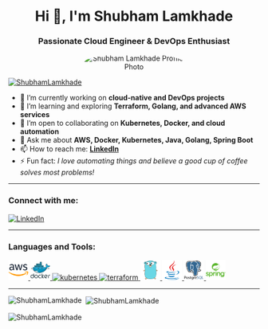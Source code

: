 <h1 align="center">Hi 👋, I'm Shubham Lamkhade</h1>
<h3 align="center">Passionate Cloud Engineer & DevOps Enthusiast</h3>

<p align="center">
  <img src="https://github.com/user-attachments/assets/85ad6be4-eede-44ee-8d9f-e726ab74b0fd" alt="Shubham Lamkhade Profile Photo" style="border-radius: 50%; max-width: 200px;" />
</p>

<p align="left">
  <a href="https://github.com/ryo-ma/github-profile-trophy"><img src="https://github-profile-trophy.vercel.app/?username=ShubhamLamkhade" alt="ShubhamLamkhade" /></a>
</p>

- 🔭 I’m currently working on **cloud-native and DevOps projects**  
- 🌱 I’m learning and exploring **Terraform, Golang, and advanced AWS services**  
- 👯 I’m open to collaborating on **Kubernetes, Docker, and cloud automation**  
- 💬 Ask me about **AWS, Docker, Kubernetes, Java, Golang, Spring Boot**  
- 📫 How to reach me: **[LinkedIn](https://www.linkedin.com/in/shubham-lamkhade-%E2%98%81%EF%B8%8F-4262b2190/)**  
- ⚡ Fun fact: *I love automating things and believe a good cup of coffee solves most problems!*

---

<h3 align="left">Connect with me:</h3>
<p align="left">
  <a href="https://www.linkedin.com/in/shubham-lamkhade-%E2%98%81%EF%B8%8F-4262b2190/" target="blank">
    <img align="center" src="https://raw.githubusercontent.com/rahuldkjain/github-profile-readme-generator/master/src/images/icons/Social/linked-in-alt.svg" alt="LinkedIn" height="30" width="40" />
  </a>
</p>

---

<h3 align="left">Languages and Tools:</h3>
<p align="left">
  <a href="https://aws.amazon.com" target="_blank" rel="noreferrer">
    <img src="https://raw.githubusercontent.com/devicons/devicon/master/icons/amazonwebservices/amazonwebservices-original-wordmark.svg" alt="aws" width="40" height="40"/>
  </a>
  <a href="https://www.docker.com/" target="_blank" rel="noreferrer">
    <img src="https://raw.githubusercontent.com/devicons/devicon/master/icons/docker/docker-original-wordmark.svg" alt="docker" width="40" height="40"/>
  </a>
  <a href="https://kubernetes.io" target="_blank" rel="noreferrer">
    <img src="https://www.vectorlogo.zone/logos/kubernetes/kubernetes-icon.svg" alt="kubernetes" width="40" height="40"/>
  </a>
  <a href="https://www.terraform.io/" target="_blank" rel="noreferrer">
    <img src="https://www.vectorlogo.zone/logos/terraformio/terraformio-icon.svg" alt="terraform" width="40" height="40"/>
  </a>
  <a href="https://golang.org" target="_blank" rel="noreferrer">
    <img src="https://raw.githubusercontent.com/devicons/devicon/master/icons/go/go-original.svg" alt="go" width="40" height="40"/>
  </a>
  <a href="https://www.java.com" target="_blank" rel="noreferrer">
    <img src="https://raw.githubusercontent.com/devicons/devicon/master/icons/java/java-original.svg" alt="java" width="40" height="40"/>
  </a>
  <a href="https://www.postgresql.org" target="_blank" rel="noreferrer">
    <img src="https://raw.githubusercontent.com/devicons/devicon/master/icons/postgresql/postgresql-original-wordmark.svg" alt="postgresql" width="40" height="40"/>
  </a>
  <a href="https://spring.io/projects/spring-boot" target="_blank" rel="noreferrer">
    <img src="https://raw.githubusercontent.com/devicons/devicon/master/icons/spring/spring-original-wordmark.svg" alt="spring boot" width="40" height="40"/>
  </a>
</p>

---

<p>
  <img align="left" src="https://github-readme-stats.vercel.app/api/top-langs?username=ShubhamLamkhade&show_icons=true&locale=en&layout=compact" alt="ShubhamLamkhade" />
</p>

<p>&nbsp;
  <img align="center" src="https://github-readme-stats.vercel.app/api?username=ShubhamLamkhade&show_icons=true&locale=en" alt="ShubhamLamkhade" />
</p>

<p>
  <img align="center" src="https://github-readme-streak-stats.herokuapp.com/?user=ShubhamLamkhade&" alt="ShubhamLamkhade" />
</p>
